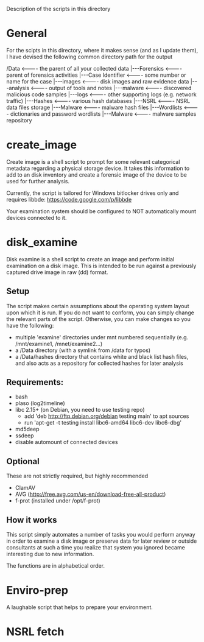 Description of the scripts in this directory

General
=======

For the scipts in this directory, where it makes sense (and as I update them), I have devised the following common directory path for the output 

/Data  	       	       		<---- the parent of all your collected data
 |---Forensics			<---- parent of forensics activities
     |---Case Identifier	<---- some number or name for the case
     	 |---images		<---- disk images and raw evidence data
	 |---analysis		<---- output of tools and notes
	 |---malware		<---- discovered malicious code samples
	 |---logs		<---- other supporting logs (e.g. network traffic)
 |---Hashes			<---- various hash databases
     |---NSRL			<---- NSRL data files storage
     |---Malware		<---- malware hash files
 |---Wordlists			<---- dictionaries and password wordlists
 |---Malware			<---- malware samples repository

create_image 
============ 

Create image is a shell script to prompt for
some relevant categorical metadata regarding a physical storage
device.  It takes this information to add to an disk inventory and
create a forensic image of the device to be used for further analysis.

Currently, the script is tailored for Windows bitlocker drives only and requires libbde:  https://code.google.com/p/libbde

Your examination system should be configured to NOT automatically mount devices connected to it.


disk_examine
============

Disk examine is a shell script to create an image and perform initial examination on a disk image.  This is intended to be run against a previously captured drive image in raw (dd) format.

Setup
-----
The script makes certain assumptions about the operating system layout upon which it is run.  If you do not want to conform, you can simply change the relevant parts of the script.  Otherwise, you can make changes so you have the following:

 - multiple 'examine' directories under mnt numbered sequentially (e.g. /mnt/examine1, /mnet/examine2...)
 - a /Data directory  (with a symlink from /data for typos)
 - a /Data/hashes directory that contains white and black list hash files, and also acts as a repository for collected hashes for later analysis

Requirements:
-------------
 - bash
 - plaso (log2timeline)
 - libc 2.15+ (on Debian, you need to use testing repo)
   - add 'deb http://ftp.debian.org/debian testing main' to apt sources
   - run 'apt-get -t testing install libc6-amd64 libc6-dev libc6-dbg'
 - md5deep
 - ssdeep
 - disable automount of connected devices

Optional
--------
These are not strictly required, but highly recommended
 - ClamAV
 - AVG (http://free.avg.com/us-en/download-free-all-product)
 - f-prot (installed under /opt/f-prot)


How it works
------------
This script simply automates a number of tasks you would perform anyway in order to examine a disk image or preserve data for later review or outside consultants at such a time you realize that system you ignored became interesting due to new information.

The functions are in alphabetical order.

Enviro-prep
===========
A laughable script that helps to prepare your environment.

NSRL fetch
==========
